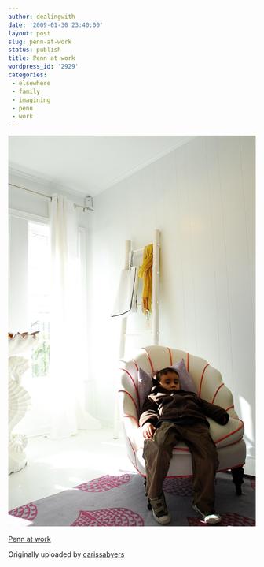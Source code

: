 ```yaml
---
author: dealingwith
date: '2009-01-30 23:40:00'
layout: post
slug: penn-at-work
status: publish
title: Penn at work
wordpress_id: '2929'
categories:
 - elsewhere
 - family
 - imagining
 - penn
 - work
---
```


![](/assets/2009/01/3240249714_41f7dcba23_h.jpeg)

[Penn at work][3]

Originally uploaded by [carissabyers][4]

   [3]: http://www.flickr.com/photos/carissabyers/3240249714/

   [4]: http://www.flickr.com/people/carissabyers/

